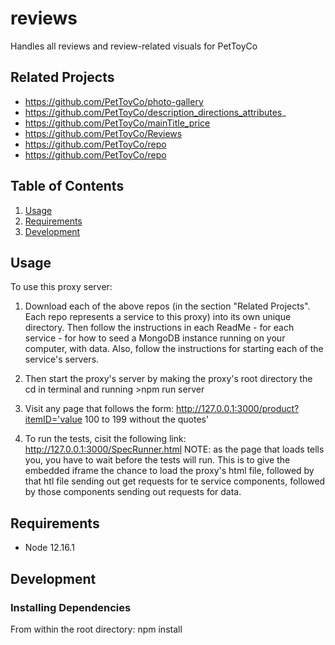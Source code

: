 # reviews
Handles all reviews and review-related visuals for PetToyCo

## Related Projects

  - https://github.com/PetToyCo/photo-gallery
  - https://github.com/PetToyCo/description_directions_attributes_
  - https://github.com/PetToyCo/mainTitle_price
  - https://github.com/PetToyCo/Reviews
  - https://github.com/PetToyCo/repo
  - https://github.com/PetToyCo/repo

## Table of Contents

1. [Usage](#Usage)
1. [Requirements](#requirements)
1. [Development](#development)

## Usage

To use this proxy server:

1. Download each of the above repos (in the section "Related Projects". Each repo represents a service to this proxy) into its own unique directory. Then follow the instructions in each ReadMe - for each service - for how to seed a MongoDB instance running on your computer, with data. Also, follow the instructions for starting each of the service's servers.
2. Then start the proxy's server by making the proxy's root directory the cd in terminal and running >npm run server
3. Visit any page that follows the form:
http://127.0.0.1:3000/product?itemID='value 100 to 199 without the quotes'

4. To run the tests, cisit the following link:
http://127.0.0.1:3000/SpecRunner.html
NOTE: as the page that loads tells you, you have to wait before the tests will run. This is to give the embedded iframe the chance to load the proxy's html file, followed by that htl file sending out get requests for te service components, followed by those components sending out requests for data.

## Requirements

- Node 12.16.1


## Development

### Installing Dependencies

From within the root directory: npm install


